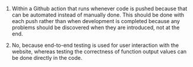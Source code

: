 1) Within a Github action that runs whenever code is pushed because that can be automated instead of manually done. This should be done with each push rather than when development is completed because any problems should be discovered when they are introduced, not at the end.

2) No, because end-to-end testing is used for user interaction with the website, whereas testing the correctness of function output values can be done directly in the code.





